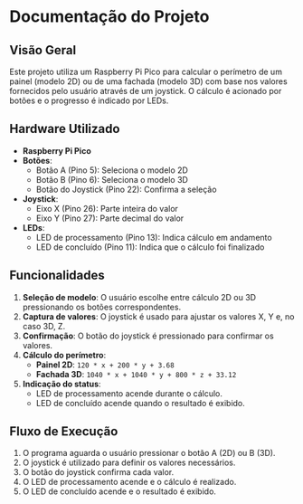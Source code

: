 # Documentação do Projeto

## Visão Geral
Este projeto utiliza um Raspberry Pi Pico para calcular o perímetro de um painel (modelo 2D) ou de uma fachada (modelo 3D) com base nos valores fornecidos pelo usuário através de um joystick. O cálculo é acionado por botões e o progresso é indicado por LEDs.

## Hardware Utilizado
- **Raspberry Pi Pico**
- **Botões**:
  - Botão A (Pino 5): Seleciona o modelo 2D
  - Botão B (Pino 6): Seleciona o modelo 3D
  - Botão do Joystick (Pino 22): Confirma a seleção
- **Joystick**:
  - Eixo X (Pino 26): Parte inteira do valor
  - Eixo Y (Pino 27): Parte decimal do valor
- **LEDs**:
  - LED de processamento (Pino 13): Indica cálculo em andamento
  - LED de concluído (Pino 11): Indica que o cálculo foi finalizado

## Funcionalidades
1. **Seleção de modelo**: O usuário escolhe entre cálculo 2D ou 3D pressionando os botões correspondentes.
2. **Captura de valores**: O joystick é usado para ajustar os valores X, Y e, no caso 3D, Z.
3. **Confirmação**: O botão do joystick é pressionado para confirmar os valores.
4. **Cálculo do perímetro**:
   - **Painel 2D**: `120 * x + 200 * y + 3.68`
   - **Fachada 3D**: `1040 * x + 1040 * y + 800 * z + 33.12`
5. **Indicação do status**:
   - LED de processamento acende durante o cálculo.
   - LED de concluído acende quando o resultado é exibido.

## Fluxo de Execução
1. O programa aguarda o usuário pressionar o botão A (2D) ou B (3D).
2. O joystick é utilizado para definir os valores necessários.
3. O botão do joystick confirma cada valor.
4. O LED de processamento acende e o cálculo é realizado.
5. O LED de concluído acende e o resultado é exibido.
